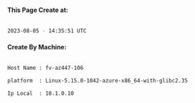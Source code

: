 
   
#### This Page Create at:

```bash

2023-08-05 - 14:35:51 UTC

```

#### Create By Machine:

```bash

Host Name : fv-az447-106

platform  : Linux-5.15.0-1042-azure-x86_64-with-glibc2.35

Ip Local  : 10.1.0.10

```

